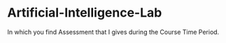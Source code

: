 # Artificial-Intelligence-Lab
In which you find Assessment that I gives during the Course Time Period.
